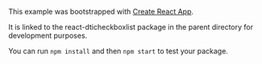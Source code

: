This example was bootstrapped with [Create React App](https://github.com/facebook/create-react-app).

It is linked to the react-dticheckboxlist package in the parent directory for development purposes.

You can run `npm install` and then `npm start` to test your package.
